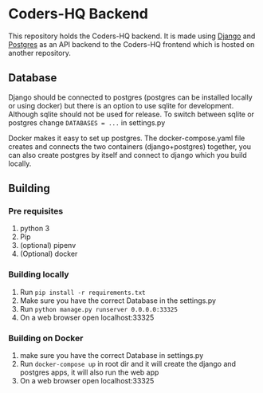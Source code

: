 
# Coders-HQ Backend

This repository holds the Coders-HQ backend. It is made using [Django](https://www.djangoproject.com/) and [Postgres](https://www.postgresql.org/) as an API backend to the Coders-HQ frontend which is hosted on another repository.

## Database

Django should be connected to postgres (postgres can be installed locally or using docker) but there is an option to use sqlite for development. Although sqlite should not be used for release. To switch between sqlite or postgres change `DATABASES = ...` in settings.py

Docker makes it easy to set up postgres. The docker-compose.yaml file creates and connects the two containers (django+postgres) together, you can also create postgres by itself and connect to django which you build locally.

## Building

### Pre requisites

1.  python 3
1.  Pip
3.  (optional) pipenv
2.  (Optional) docker

### Building locally

1.  Run `pip install -r requirements.txt`
1.  Make sure you have the correct Database in the settings.py
1.  Run `python manage.py runserver 0.0.0.0:33325`
1.  On a web browser open localhost:33325

### Building on Docker

1.  make sure you have the correct Database in settings.py
3.  Run `docker-compose up` in root dir and it will create the django and postgres apps, it will also run the web app
1.  On a web browser open localhost:33325

